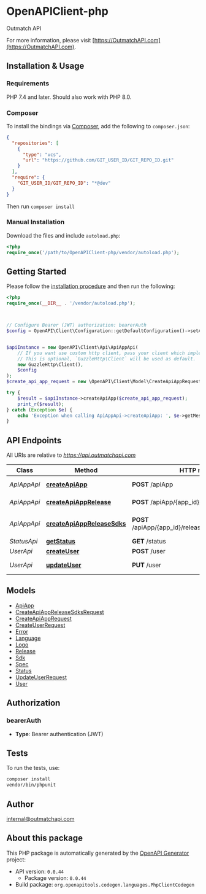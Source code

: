 # OpenAPIClient-php

Outmatch API

For more information, please visit [https://OutmatchAPI.com](https://OutmatchAPI.com).

## Installation & Usage

### Requirements

PHP 7.4 and later.
Should also work with PHP 8.0.

### Composer

To install the bindings via [Composer](https://getcomposer.org/), add the following to `composer.json`:

```json
{
  "repositories": [
    {
      "type": "vcs",
      "url": "https://github.com/GIT_USER_ID/GIT_REPO_ID.git"
    }
  ],
  "require": {
    "GIT_USER_ID/GIT_REPO_ID": "*@dev"
  }
}
```

Then run `composer install`

### Manual Installation

Download the files and include `autoload.php`:

```php
<?php
require_once('/path/to/OpenAPIClient-php/vendor/autoload.php');
```

## Getting Started

Please follow the [installation procedure](#installation--usage) and then run the following:

```php
<?php
require_once(__DIR__ . '/vendor/autoload.php');



// Configure Bearer (JWT) authorization: bearerAuth
$config = OpenAPI\Client\Configuration::getDefaultConfiguration()->setAccessToken('YOUR_ACCESS_TOKEN');


$apiInstance = new OpenAPI\Client\Api\ApiAppApi(
    // If you want use custom http client, pass your client which implements `GuzzleHttp\ClientInterface`.
    // This is optional, `GuzzleHttp\Client` will be used as default.
    new GuzzleHttp\Client(),
    $config
);
$create_api_app_request = new \OpenAPI\Client\Model\CreateApiAppRequest(); // \OpenAPI\Client\Model\CreateApiAppRequest

try {
    $result = $apiInstance->createApiApp($create_api_app_request);
    print_r($result);
} catch (Exception $e) {
    echo 'Exception when calling ApiAppApi->createApiApp: ', $e->getMessage(), PHP_EOL;
}

```

## API Endpoints

All URIs are relative to *https://api.outmatchapi.com*

Class | Method | HTTP request | Description
------------ | ------------- | ------------- | -------------
*ApiAppApi* | [**createApiApp**](docs/Api/ApiAppApi.md#createapiapp) | **POST** /apiApp | Create api app
*ApiAppApi* | [**createApiAppRelease**](docs/Api/ApiAppApi.md#createapiapprelease) | **POST** /apiApp/{app_id}/release | Create api app release
*ApiAppApi* | [**createApiAppReleaseSdks**](docs/Api/ApiAppApi.md#createapiappreleasesdks) | **POST** /apiApp/{app_id}/release/{release_version}/sdk | Generate sdks for a relase
*StatusApi* | [**getStatus**](docs/Api/StatusApi.md#getstatus) | **GET** /status | 
*UserApi* | [**createUser**](docs/Api/UserApi.md#createuser) | **POST** /user | Create user
*UserApi* | [**updateUser**](docs/Api/UserApi.md#updateuser) | **PUT** /user | Update user

## Models

- [ApiApp](docs/Model/ApiApp.md)
- [CreateApiAppReleaseSdksRequest](docs/Model/CreateApiAppReleaseSdksRequest.md)
- [CreateApiAppRequest](docs/Model/CreateApiAppRequest.md)
- [CreateUserRequest](docs/Model/CreateUserRequest.md)
- [Error](docs/Model/Error.md)
- [Language](docs/Model/Language.md)
- [Logo](docs/Model/Logo.md)
- [Release](docs/Model/Release.md)
- [Sdk](docs/Model/Sdk.md)
- [Spec](docs/Model/Spec.md)
- [Status](docs/Model/Status.md)
- [UpdateUserRequest](docs/Model/UpdateUserRequest.md)
- [User](docs/Model/User.md)

## Authorization

### bearerAuth

- **Type**: Bearer authentication (JWT)

## Tests

To run the tests, use:

```bash
composer install
vendor/bin/phpunit
```

## Author

internal@outmatchapi.com

## About this package

This PHP package is automatically generated by the [OpenAPI Generator](https://openapi-generator.tech) project:

- API version: `0.0.44`
    - Package version: `0.0.44`
- Build package: `org.openapitools.codegen.languages.PhpClientCodegen`
